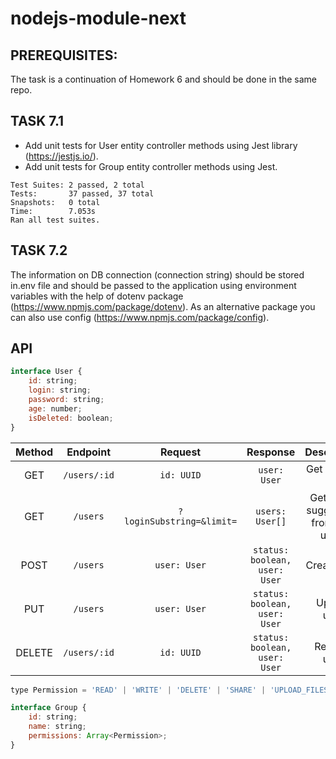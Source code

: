 # nodejs-module-next

## PREREQUISITES:

The task is a continuation of Homework 6 and should be done in the same repo.

## TASK 7.1

-   Add unit tests for User entity controller methods using Jest library (https://jestjs.io/).
-   Add unit tests for Group entity controller methods using Jest.

```
Test Suites: 2 passed, 2 total
Tests:       37 passed, 37 total
Snapshots:   0 total
Time:        7.053s
Ran all test suites.
```

## TASK 7.2

The information on DB connection (connection string) should be stored in.env file and should be passed to the application using environment variables with the help of dotenv package (https://www.npmjs.com/package/dotenv).
As an alternative package you can also use config (https://www.npmjs.com/package/config).

## API

```javascript
interface User {
    id: string;
    login: string;
    password: string;
    age: number;
    isDeleted: boolean;
}
```

| Method |   Endpoint   |          Request          |           Response            |              Description               |
| :----: | :----------: | :-----------------------: | :---------------------------: | :------------------------------------: |
|  GET   | `/users/:id` |        `id: UUID`         |         `user: User`          |             Get user by id             |
|  GET   |   `/users`   | `?loginSubstring=&limit=` |        `users: User[]`        | Get auto-suggest list from limit users |
|  POST  |   `/users`   |       `user: User`        | `status: boolean, user: User` |              Create user               |
|  PUT   |   `/users`   |       `user: User`        | `status: boolean, user: User` |              Update user               |
| DELETE | `/users/:id` |        `id: UUID`         | `status: boolean, user: User` |              Remove user               |

```javascript
type Permission = 'READ' | 'WRITE' | 'DELETE' | 'SHARE' | 'UPLOAD_FILES';

interface Group {
    id: string;
    name: string;
    permissions: Array<Permission>;
}
```
